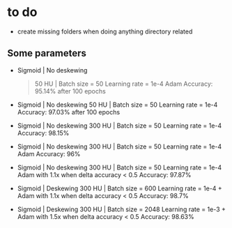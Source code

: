 # to do
- create missing folders when doing anything directory related

## Some parameters
- Sigmoid | No deskewing
    > 50 HU | Batch size = 50
    > Learning rate = 1e-4 Adam
    > Accuracy: 95.14% after 100 epochs

- Sigmoid | No deskewing
    50 HU | Batch size = 50
    Learning rate = 1e-4
    Accuracy: 97.03% after 100 epochs

- Sigmoid | No deskewing
  300 HU | Batch size = 50
  Learning rate = 1e-4
  Accuracy: 98.15%

- Sigmoid | No deskewing
    300 HU | Batch size = 50
    Learning rate = 1e-4 Adam
    Accuracy: 96%

- Sigmoid | No deskewing
    300 HU | Batch size = 50
    Learning rate = 1e-4 Adam with 1.1x when delta accuracy < 0.5
    Accuracy: 97.87%

- Sigmoid | Deskewing
    300 HU | Batch size = 600
    Learning rate = 1e-4 + Adam with 1.1x when delta accuracy < 0.5
    Accuracy: 98.7%

- Sigmoid | Deskewing
    300 HU | Batch size = 2048
    Learning rate = 1e-3 + Adam with 1.5x when delta accuracy < 0.5
    Accuracy: 98.63% 
